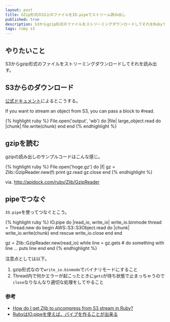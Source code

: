 ```yaml
---
layout: post
title: GZip形式のS3上のファイルをIO.pipeでストリーム読み出し
published: true
description: S3からgzip形式のファイルをストリーミングダウンロードしてそれをRubyで読み出す。IO.pipeを使えば可能です。
tags: ruby s3
---
```


## やりたいこと

S3からgzip形式のファイルをストリーミングダウンロードしてそれを読み出す。

## S3からのダウンロード

[公式ドキュメント](http://docs.aws.amazon.com/AWSRubySDK/latest/AWS/S3/S3Object.html)によるとこうする。

If you want to stream an object from S3, you can pass a block to #read.

{% highlight ruby %}
File.open('output', 'wb') do |file|
  large_object.read do |chunk|
    file.write(chunk)
  end
end
{% endhighlight %}

## gzipを読む

gzipの読み出しのサンプルコードはこんな感じ。

{% highlight ruby %}
File.open('hoge.gz') do |f|
  gz = Zlib::GzipReader.new(f)
  print gz.read
  gz.close
end
{% endhighlight %}

via. <http://apidock.com/ruby/Zlib/GzipReader>

## pipeでつなぐ

`IO.pipe`を使ってつなぐとこう。

{% highlight ruby %}
IO.pipe do |read_io, write_io|
  write_io.binmode
  thread = Thread.new do
    begin
      AWS::S3::S3Object.read do |chunk|
        write_io.write(chunk)
      end
    rescue
      write_io.close
    end
  end

  gz = Zlib::GzipReader.new(read_io)
  while line = gz.gets
    # do something with line ...
    puts line
  end
end
{% endhighlight %}

注意点としては以下。

1. gzip形式なので`write_io.binmode`でバイナリモードにすること
1. Thread内で何かエラーが起こったときに`gets`が待ち状態で止まっちゃうので`close`なりなんなり適切な処理をしてやること

### 参考

* [How do I get Zlib to uncompress from S3 stream in Ruby?](http://stackoverflow.com/questions/24016548/how-do-i-get-zlib-to-uncompress-from-s3-stream-in-ruby)
* [RubyはIO.pipeを使えば、パイプを作ることが出来る](http://takuya-1st.hatenablog.jp/entry/20120205/1328470521)
